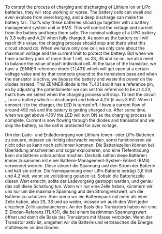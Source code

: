 To control the process of charging and discharging of Lithium ion or LiPo batteries, they will stop working or worse. The battery cells can swell and even explode from overcharging, and a deep discharge can make the battery fail. That’s why these batteries should go together with a battery management system unit or BMS. This will control the voltage and current from the battery and keep them safe. The nominal voltage of a LIPO battery is 3.8 volts and 4.2V when fully charged. As soon as the battery cell will reach this value, the charging process should stop and that’s what this circuit should do. When we have only one cell, we only care about the maximum voltage and the current limit to protect the battery. But when we have a battery pack of more than 1 cell, so 2S, 3S and so on, we also need to balance the value of each individual cell.  At the base of the transistor, we have a ZENNER reference diode (TL431) which will get open at a certain voltage value and by that connects ground to the transistors base and when the transistor is active, we bypass the battery and waste the power on the diodes instead. This ZENNER diode is the TL431 and it has a reference pin, so by adjusting the potentiometer we can set this reference to be at 4.2V, that’s how we select when the charging process will stop. To test the circuit , I  use a battery which is discharged and below 4.2V (it was 3.8V). When I connect it to the charger, the LED is turned off. I have a current flow of around 450 mA and the battery is getting charged up. After some time, when we get above 4.16V the LED will turn ON so the charging process is complete. Current is now flowing through the diodes and transistor and we skip the battery, so the cell is protected for over voltage.

Um den Lade- und Entladevorgang von Lithium-Ionen- oder LiPo-Batterien zu steuern, müssen sie richtig überwacht werden, sonst funktionieren sie nicht oder es kann noch schlimmer kommen.  Die Batteriezellen können bei Überladung anschwellen und sogar explodieren, und eine Tiefentladung kann die Batterie unbrauchbar machen. Deshalb sollten diese Batterien immer zusammen mit einer Batterie-Management-System-Einheit (BMS) verwendet werden.  Diese steuert die Spannung und den Strom der Batterie und hält sie sicher. Die Nennspannung einer LiPo-Batterie beträgt 3,8 Volt und 4,2 Volt, wenn sie vollständig geladen ist. Sobald die Batteriezelle diesen Wert erreicht, sollte der Ladevorgang gestoppt werden, und genau das soll diese Schaltung tun. Wenn wir nur eine Zelle haben, kümmern wir uns nur um die maximale Spannung und den Stromgrenzwert, um die Batterie zu schützen. Aber wenn wir ein Batteriepack mit mehr als einer Zelle haben, also 2S, 3S und so weiter, müssen wir auch den Wert jeder einzelnen Zelle ausbalancieren. An der Basis des Transistors haben wir eine Z-Dioden-Referenz (TL431), die bei einem bestimmten Spannungswert öffnet und damit die Basis des Transistors mit Masse verbindet. Wenn der Transistor aktiv ist, umgehen wir die Batterie und verbrauchen die Energie stattdessen an den Dioden. 
